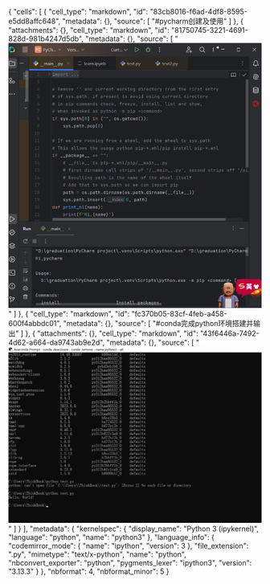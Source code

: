 {
 "cells": [
  {
   "cell_type": "markdown",
   "id": "83cb8016-f6ad-4df8-8595-e5dd8affc648",
   "metadata": {},
   "source": [
    "#pycharm创建及使用"
   ]
  },
  {
   "attachments": {},
   "cell_type": "markdown",
   "id": "81750745-3221-4691-828d-981b4247d5db",
   "metadata": {},
   "source": [
    "![pycharm.png](images/pycharm.png)"
   ]
  },
  {
   "cell_type": "markdown",
   "id": "fc370b05-83cf-4feb-a458-600f4abbdc01",
   "metadata": {},
   "source": [
    "#conda完成python环境搭建并输出"
   ]
  },
  {
   "attachments": {},
   "cell_type": "markdown",
   "id": "43f6446a-7492-4d62-a664-da9743ab9e2d",
   "metadata": {},
   "source": [
    "![conda.png](images/conda.png)"
   ]
  }
 ],
 "metadata": {
  "kernelspec": {
   "display_name": "Python 3 (ipykernel)",
   "language": "python",
   "name": "python3"
  },
  "language_info": {
   "codemirror_mode": {
    "name": "ipython",
    "version": 3
   },
   "file_extension": ".py",
   "mimetype": "text/x-python",
   "name": "python",
   "nbconvert_exporter": "python",
   "pygments_lexer": "ipython3",
   "version": "3.13.3"
  }
 },
 "nbformat": 4,
 "nbformat_minor": 5
}
